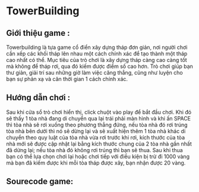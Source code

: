 # TowerBuilding 

##  Giới thiệu game :
Towerbuilding là tựa game cổ điển xây dựng tháp đơn giản, nơi người chơi cần xếp các khối tháp lên nhau một cách chính xác để tạo thành một tháp cao nhất có thể. Mục tiêu của trò chơi là xây dựng tháp càng cao càng tốt mà không để tháp rơi, qua đó kiếm được điểm số cao hơn. Trò chơi giúp bạn thư giản, giải trí sau những giờ làm việc căng thẳng, cũng như luyện cho bạn sự phản xạ và căn thời gian 1 cách chính xác.

## Hướng dẫn chơi :
Sau khi cửa sổ trò chơi hiển thị, click chuột vào play để bắt đầu chơi.
Khi đó sẽ thấy 1 tòa nhà đang di chuyển qua lại trái phải màn hình và khi ấn SPACE thì tòa nhà sẽ rơi xuống theo phương thẳng đứng, nếu tòa nhà đó rơi trúng tòa nhà bên dưới thì nó sẽ dừng lại và sẽ xuất hiện thêm 1 tòa nhà khác di chuyển theo quy luật của tòa nhà vừa rơi trước khi rơi, kích thước của tòa nhà mới sẽ được cập nhật lại bằng kích thước chung của 2 tòa nhà gần nhất đã dừng lại; nếu tòa nhà đó không rơi trúng thì bạn sẽ thua. Sau khi thua bạn có thể lựa chọn chơi lại hoặc chơi tiếp với điều kiện bị trừ đi 1000 vàng mà bạn đã kiếm được khi mỗi tòa tháp được xây, bạn nhận được 20 vàng.

## Sourecode game:



